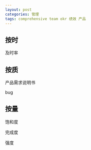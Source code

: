 ```yaml
---
layout: post
categories: 管理
tags: comprehensive team okr 绩效 产品
---
```




## 按时

及时率

## 按质

产品需求说明书

bug

## 按量

饱和度

完成度

强度

